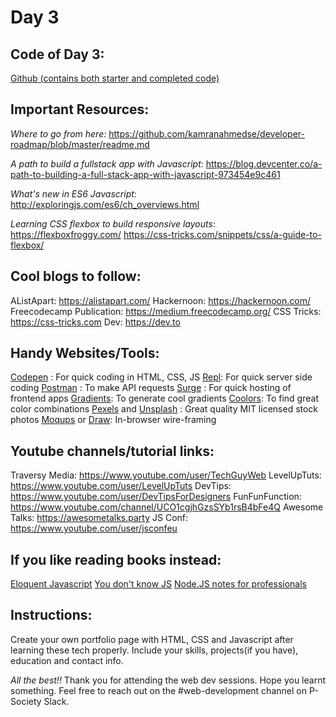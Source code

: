 # Day 3

## Code of Day 3:
[Github (contains both starter and completed code)](https://github.com/sonu12485/web-dev-session-2K18-project)

##  Important Resources:
*Where to go from here:*
https://github.com/kamranahmedse/developer-roadmap/blob/master/readme.md

*A path to build a fullstack app with Javascript:*
https://blog.devcenter.co/a-path-to-building-a-full-stack-app-with-javascript-973454e9c461

*What's new in ES6 Javascript*:
http://exploringjs.com/es6/ch_overviews.html

*Learning CSS flexbox to build responsive layouts*:
https://flexboxfroggy.com/
https://css-tricks.com/snippets/css/a-guide-to-flexbox/


##  Cool blogs to follow:
AListApart: https://alistapart.com/
Hackernoon: https://hackernoon.com/
Freecodecamp Publication: https://medium.freecodecamp.org/
CSS Tricks: https://css-tricks.com
Dev: https://dev.to


## Handy Websites/Tools:

[Codepen](https://codepen.io) : For quick coding in HTML, CSS, JS
[Repl](https://repl.it/): For quick server side coding
[Postman](https://www.getpostman.com/) : To make API requests
[Surge](https://surge.sh) : For quick hosting of frontend apps
[Gradients](https://gradients.party/): To generate cool gradients
[Coolors](http://coolors.co): To find great color combinations
[Pexels](https://pexels.com/) and [Unsplash](https://unsplash.com/) : Great quality MIT licensed stock photos
[Moqups](https://app.moqups.com/) or [Draw](http://draw.io): In-browser wire-framing


## Youtube channels/tutorial links:
Traversy Media: https://www.youtube.com/user/TechGuyWeb
LevelUpTuts: https://www.youtube.com/user/LevelUpTuts
DevTips: https://www.youtube.com/user/DevTipsForDesigners
FunFunFunction: https://www.youtube.com/channel/UCO1cgjhGzsSYb1rsB4bFe4Q
Awesome Talks: https://awesometalks.party
JS Conf: https://www.youtube.com/user/jsconfeu

## If you like reading books instead:
[Eloquent Javascript](http://eloquentjavascript.net)
[You don't know JS](https://github.com/getify/You-Dont-Know-JS)
[Node.JS notes for professionals](https://books.goalkicker.com/NodeJSBook/)

## Instructions:
Create your own portfolio page with HTML, CSS and Javascript after learning these tech properly. Include your skills, projects(if you have), education and contact info.

*All the best!!*
Thank you for attending the web dev sessions. Hope you learnt something.
Feel free to reach out on the #web-development channel on P-Society Slack.
